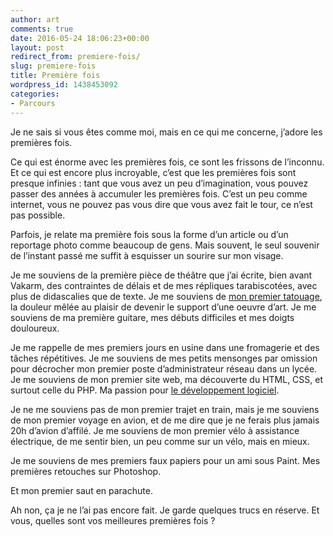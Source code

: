 ```yaml
---
author: art
comments: true
date: 2016-05-24 18:06:23+00:00
layout: post
redirect_from: premiere-fois/
slug: premiere-fois
title: Première fois
wordpress_id: 1438453092
categories:
- Parcours
---
```


Je ne sais si vous êtes comme moi, mais en ce qui me concerne, j’adore les premières fois.

Ce qui est énorme avec les premières fois, ce sont les frissons de l’inconnu. Et ce qui est encore plus incroyable, c’est que les premières fois sont presque infinies : tant que vous avez un peu d’imagination, vous pouvez passer des années à accumuler les premières fois. C’est un peu comme internet, vous ne pouvez pas vous dire que vous avez fait le tour, ce n’est pas possible.<!-- more -->

Parfois, je relate ma première fois sous la forme d’un article ou d’un reportage photo comme beaucoup de gens. Mais souvent, le seul souvenir de l’instant passé me suffit à esquisser un sourire sur mon visage.

Je me souviens de la première pièce de théâtre que j’ai écrite, bien avant Vakarm, des contraintes de délais et de mes répliques tarabiscotées, avec plus de didascalies que de texte. Je me souviens de [mon premier tatouage](https://irz.fr/mon-premier-tatouage), la douleur mêlée au plaisir de devenir le support d’une oeuvre d’art. Je me souviens de ma première guitare, mes débuts difficiles et mes doigts douloureux.

Je me rappelle de mes premiers jours en usine dans une fromagerie et des tâches répétitives. Je me souviens de mes petits mensonges par omission pour décrocher mon premier poste d’administrateur réseau dans un lycée. Je me souviens de mon premier site web, ma découverte du HTML, CSS, et surtout celle du PHP. Ma passion pour [le développement logiciel](http://arthurlacoste.com).

Je ne me souviens pas de mon premier trajet en train, mais je me souviens de mon premier voyage en avion, et de me dire que je ne ferais plus jamais 20h d’avion d’affilé. Je me souviens de mon premier vélo à assistance électrique, de me sentir bien, un peu comme sur un vélo, mais en mieux.

Je me souviens de mes premiers faux papiers pour un ami sous Paint. Mes premières retouches sur Photoshop.

Et mon premier saut en parachute.

Ah non, ça je ne l’ai pas encore fait. Je garde quelques trucs en réserve. Et vous, quelles sont vos meilleures premières fois ?
